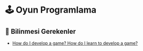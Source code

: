 # 🕹 Oyun Programlama

## 📖 Bilinmesi Gerekenler

* [How do I develop a game? How do I learn to develop a game?](https://www.quora.com/How-do-I-develop-a-game-How-do-I-learn-to-develop-a-game)

